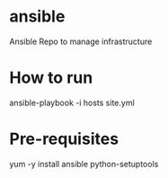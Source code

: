 ansible
=======

Ansible Repo to manage infrastructure

How to run
=======

ansible-playbook -i hosts site.yml

Pre-requisites
==============

yum -y install ansible python-setuptools
